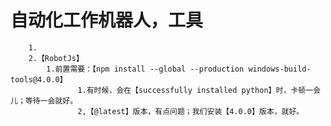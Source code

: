 # 自动化工作机器人，工具

        1.
        2.【RobotJs】
            1.前置需要：【npm install --global --production windows-build-tools@4.0.0】
                   1.有时候，会在【successfully installed python】时，卡顿一会儿；等待一会就好。
                   2,【@latest】版本，有点问题；我们安装【4.0.0】版本，就好。
